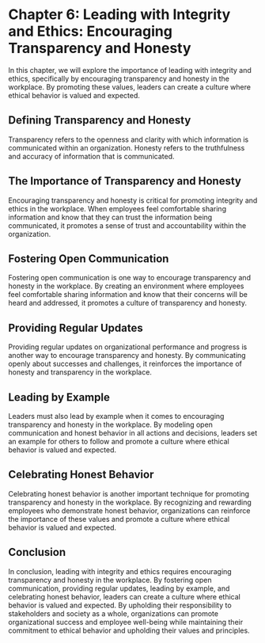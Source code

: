 Chapter 6: Leading with Integrity and Ethics: Encouraging Transparency and Honesty
==================================================================================

In this chapter, we will explore the importance of leading with integrity and ethics, specifically by encouraging transparency and honesty in the workplace. By promoting these values, leaders can create a culture where ethical behavior is valued and expected.

Defining Transparency and Honesty
---------------------------------

Transparency refers to the openness and clarity with which information is communicated within an organization. Honesty refers to the truthfulness and accuracy of information that is communicated.

The Importance of Transparency and Honesty
------------------------------------------

Encouraging transparency and honesty is critical for promoting integrity and ethics in the workplace. When employees feel comfortable sharing information and know that they can trust the information being communicated, it promotes a sense of trust and accountability within the organization.

Fostering Open Communication
----------------------------

Fostering open communication is one way to encourage transparency and honesty in the workplace. By creating an environment where employees feel comfortable sharing information and know that their concerns will be heard and addressed, it promotes a culture of transparency and honesty.

Providing Regular Updates
-------------------------

Providing regular updates on organizational performance and progress is another way to encourage transparency and honesty. By communicating openly about successes and challenges, it reinforces the importance of honesty and transparency in the workplace.

Leading by Example
------------------

Leaders must also lead by example when it comes to encouraging transparency and honesty in the workplace. By modeling open communication and honest behavior in all actions and decisions, leaders set an example for others to follow and promote a culture where ethical behavior is valued and expected.

Celebrating Honest Behavior
---------------------------

Celebrating honest behavior is another important technique for promoting transparency and honesty in the workplace. By recognizing and rewarding employees who demonstrate honest behavior, organizations can reinforce the importance of these values and promote a culture where ethical behavior is valued and expected.

Conclusion
----------

In conclusion, leading with integrity and ethics requires encouraging transparency and honesty in the workplace. By fostering open communication, providing regular updates, leading by example, and celebrating honest behavior, leaders can create a culture where ethical behavior is valued and expected. By upholding their responsibility to stakeholders and society as a whole, organizations can promote organizational success and employee well-being while maintaining their commitment to ethical behavior and upholding their values and principles.
